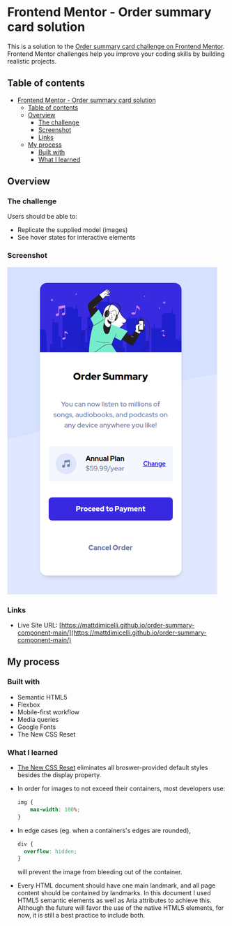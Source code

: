 # Frontend Mentor - Order summary card solution

This is a solution to the [Order summary card challenge on Frontend Mentor](https://www.frontendmentor.io/challenges/order-summary-component-QlPmajDUj). Frontend Mentor challenges help you improve your coding skills by building realistic projects. 

## Table of contents

- [Frontend Mentor - Order summary card solution](#frontend-mentor---order-summary-card-solution)
  - [Table of contents](#table-of-contents)
  - [Overview](#overview)
    - [The challenge](#the-challenge)
    - [Screenshot](#screenshot)
    - [Links](#links)
  - [My process](#my-process)
    - [Built with](#built-with)
    - [What I learned](#what-i-learned)


## Overview

### The challenge

Users should be able to:

- Replicate the supplied model (images)
- See hover states for interactive elements

### Screenshot

![](./images/screenshot.png)



### Links

- Live Site URL: [https://mattdimicelli.github.io/order-summary-component-main/](https://mattdimicelli.github.io/order-summary-component-main/)

## My process

### Built with

- Semantic HTML5
- Flexbox
- Mobile-first workflow
- Media queries
- Google Fonts
- The New CSS Reset




### What I learned

- [The New CSS Reset](https://elad2412.github.io/the-new-css-reset/) eliminates all broswer-provided default styles besides the display property.

- In order for images to not exceed their containers, most developers use:
  ~~~css
  img {
      max-width: 100%;
  }
  ~~~
- In edge cases (eg. when a containers's edges are rounded), 
  ```css
  div {
    overflow: hidden;
  }
  ```
  will prevent the image from bleeding out of the container.

- Every HTML document should have one main landmark, and all page content should
  be contained by landmarks.  In this document I used HTML5 semantic elements
  as well as Aria attributes to achieve this.  Although the future will favor
  the use of the native HTML5 elements, for now, it is still a best practice to 
  include both.
